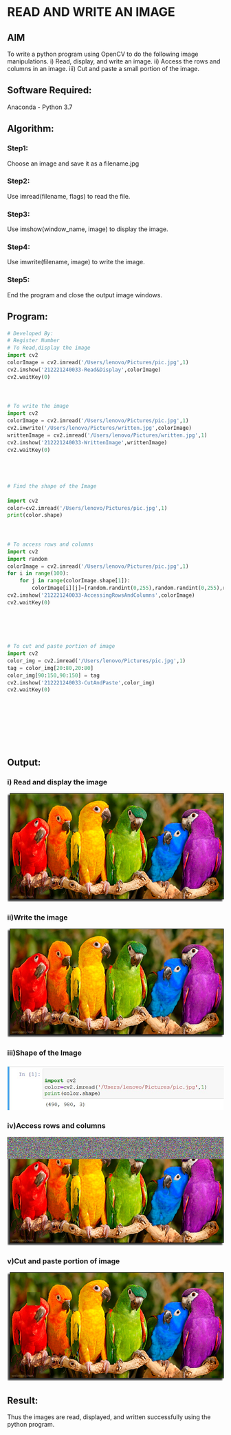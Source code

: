 # READ AND WRITE AN IMAGE
## AIM
To write a python program using OpenCV to do the following image manipulations.
i) Read, display, and write an image.
ii) Access the rows and columns in an image.
iii) Cut and paste a small portion of the image.

## Software Required:
Anaconda - Python 3.7
## Algorithm:
### Step1:
Choose an image and save it as a filename.jpg
### Step2:
Use imread(filename, flags) to read the file.
### Step3:
Use imshow(window_name, image) to display the image.
### Step4:
Use imwrite(filename, image) to write the image.
### Step5:
End the program and close the output image windows.
## Program:
```python
# Developed By:
# Register Number
# To Read,display the image
import cv2
colorImage = cv2.imread('/Users/lenovo/Pictures/pic.jpg',1)
cv2.imshow('212221240033-Read&Display',colorImage)
cv2.waitKey(0)



# To write the image
import cv2
colorImage = cv2.imread('/Users/lenovo/Pictures/pic.jpg',1)
cv2.imwrite('/Users/lenovo/Pictures/written.jpg',colorImage)
writtenImage = cv2.imread('/Users/lenovo/Pictures/written.jpg',1)
cv2.imshow('212221240033-WrittenImage',writtenImage)
cv2.waitKey(0)




# Find the shape of the Image

import cv2
color=cv2.imread('/Users/lenovo/Pictures/pic.jpg',1)
print(color.shape)



# To access rows and columns
import cv2
import random
colorImage = cv2.imread('/Users/lenovo/Pictures/pic.jpg',1)
for i in range(100):
    for j in range(colorImage.shape[1]):
        colorImage[i][j]=[random.randint(0,255),random.randint(0,255),random.randint(0,255)]
cv2.imshow('212221240033-AccessingRowsAndColumns',colorImage)
cv2.waitKey(0)





# To cut and paste portion of image
import cv2
color_img = cv2.imread('/Users/lenovo/Pictures/pic.jpg',1)
tag = color_img[20:80,20:80]
color_img[90:150,90:150] = tag
cv2.imshow('212221240033-CutAndPaste',color_img)
cv2.waitKey(0)









```
## Output:

### i) Read and display the image

![o](212221240033Read&Display.png)

### ii)Write the image
![o](212221240033-WrittenImage.png)


### iii)Shape of the Image
![o](shape.jpg)

### iv)Access rows and columns
![o](212221240033-AccessingRowsAndColumns.png)
### v)Cut and paste portion of image

![o](212221240033-CutAndPaste.png)

## Result:
Thus the images are read, displayed, and written successfully using the python program.


